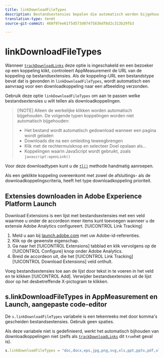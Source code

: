 ```yaml
---
title: linkDownloadFileTypes
description: Bestandsextensies bepalen die automatisch worden bijgehouden als downloadkoppelingen.
translation-type: tm+mt
source-git-commit: 468f97ee61f5d573d07475836df8d2c313b29fb3

---
```



# linkDownloadFileTypes

Wanneer [`trackDownloadLinks`](trackdownloadlinks.md) deze optie is ingeschakeld en een bezoeker op een koppeling klikt, controleert AppMeasurement de URL van de koppeling op bestandsextensies. Als de koppeling-URL een bestandstype bevat dat is gevonden in `linkDownloadFileTypes`, wordt automatisch een aanvraag voor een downloadkoppeling naar een afbeelding verzonden.

Gebruik deze optie `linkDownloadFileTypes` om aan te passen welke bestandsextensies u wilt tellen als downloadkoppelingen.

> [!NOTE] Alleen de werkelijke klikken worden automatisch bijgehouden. De volgende typen koppelingen worden niet automatisch bijgehouden:
>
> * Het bestand wordt automatisch gedownload wanneer een pagina wordt geladen
> * Downloads die na een omleiding teweegbrengen
> * Klik met de rechtermuisknop en selecteer Doel opslaan als...
> * Koppelingen waarin JavaScript wordt gebruikt, zoals `javascript:openLink()`
>
> 
Voor deze downloadtypen kunt u de [`tl()`](../functions/tl-method.md) methode handmatig aanroepen.

Als een geklikte koppeling overeenkomt met zowel de afsluitings- als de downloadkoppelingscriteria, heeft het type downloadkoppeling prioriteit.

## Extensies downloaden in Adobe Experience Platform Launch

Download Extensions is een lijst met bestandsextensies met een veld waarmee u onder de accordeon meer items kunt toevoegen wanneer u de extensie Adobe Analytics configureert. [!UICONTROL Link Tracking]

1. Meld u aan bij [launch.adobe.com](https://launch.adobe.com) met uw Adobe-id-referenties.
2. Klik op de gewenste eigenschap.
3. Ga naar het [!UICONTROL Extensions] tabblad en klik vervolgens op de [!UICONTROL Configure] knop onder Adobe Analytics.
4. Breid de accordeon uit, die het [!UICONTROL Link Tracking] [!UICONTROL Download Extensions] veld onthult.

Voeg bestandsextensies toe aan de lijst door tekst in te voeren in het veld en te klikken [!UICONTROL Add]. Verwijder bestandsextensies uit de lijst door op het desbetreffende X-pictogram te klikken.

## s.linkDownloadFileTypes in AppMeasurement en Launch, aangepaste code-editor

De `s.linkDownloadFileTypes` variabele is een tekenreeks met door komma&#39;s gescheiden bestandsextensies. Gebruik geen spaties.

Als deze variabele niet is gedefinieerd, werkt het automatisch bijhouden van downloadkoppelingen niet (zelfs als [`trackDownloadLinks`](trackdownloadlinks.md) dit `true`het geval is).

```js
s.linkDownloadFileTypes = "doc,docx,eps,jpg,png,svg,xls,ppt,pptx,pdf,xlsx,tab,csv,zip,txt,vsd,vxd,xml,js,css,rar,exe,wma,mov,avi,wmv,mp3,wav,m4v";
```
